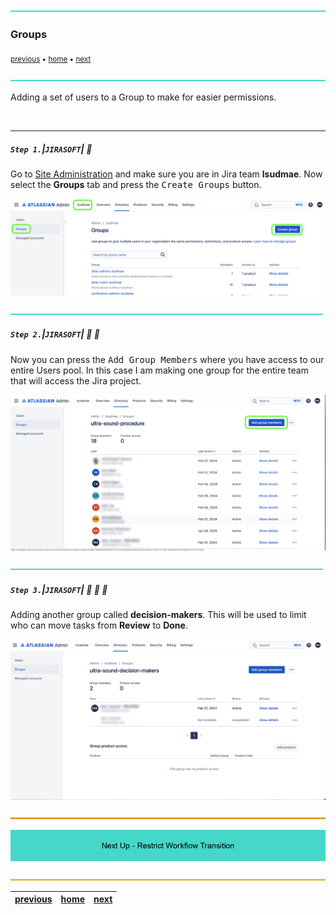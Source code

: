 ![](../images/line3.png)

### Groups

<sub>[previous](../project-settings/README.md#user-content-workflows) • [home](../README.md#user-content-jira-software) • [next](../)</sub>

![](../images/line3.png)

Adding a set of users to a Group to make for easier permissions.

<br>

---

##### `Step 1.`\|`JIRASOFT`| :small_blue_diamond:

Go to [Site Administration](https://admin.atlassian.com/) and make sure you are in Jira team **lsudmae**. Now select the **Groups** tab and press the <kbd>Create Groups</kbd> button.

![create group for Jira users](images/CreateGroup.png)

![](../images/line2.png)

##### `Step 2.`\|`JIRASOFT`| :small_blue_diamond: :small_blue_diamond: 

Now you can press the <kbd>Add Group Members</kbd> where you have access to our entire Users pool.  In this case I am making one group for the entire team that will access the Jira project.

![create general Jira Group](images/AddGroup.png)

![](../images/line2.png)

##### `Step 3.`\|`JIRASOFT`| :small_blue_diamond: :small_blue_diamond: :small_blue_diamond:

Adding another group called **decision-makers**.  This will be used to limit who can move tasks from **Review** to **Done**.

![create as many groups as you need](images/DecidersGroup.png)


![](../images/line.png)

<!-- <img src="https://via.placeholder.com/1000x100/45D7CA/000000/?text=Next Up - Restrict Workflow Transition"> -->

![next up - ](images/banner.png)

![](../images/line.png)

| [previous](../project-settings/README.md#user-content-workflows)| [home](../README.md#user-content-jira-software) | [next](../)|
|---|---|---|
